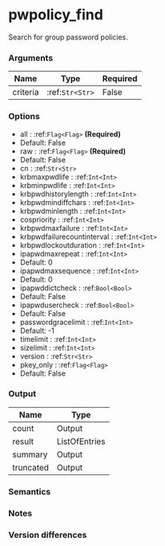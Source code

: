 [//]: # (THE CONTENT BELOW IS GENERATED. DO NOT EDIT.)
# pwpolicy_find
Search for group password policies.

### Arguments
|Name|Type|Required
|-|-|-
|criteria|:ref:`Str<Str>`|False

### Options
* all : :ref:`Flag<Flag>` **(Required)**
 * Default: False
* raw : :ref:`Flag<Flag>` **(Required)**
 * Default: False
* cn : :ref:`Str<Str>`
* krbmaxpwdlife : :ref:`Int<Int>`
* krbminpwdlife : :ref:`Int<Int>`
* krbpwdhistorylength : :ref:`Int<Int>`
* krbpwdmindiffchars : :ref:`Int<Int>`
* krbpwdminlength : :ref:`Int<Int>`
* cospriority : :ref:`Int<Int>`
* krbpwdmaxfailure : :ref:`Int<Int>`
* krbpwdfailurecountinterval : :ref:`Int<Int>`
* krbpwdlockoutduration : :ref:`Int<Int>`
* ipapwdmaxrepeat : :ref:`Int<Int>`
 * Default: 0
* ipapwdmaxsequence : :ref:`Int<Int>`
 * Default: 0
* ipapwddictcheck : :ref:`Bool<Bool>`
 * Default: False
* ipapwdusercheck : :ref:`Bool<Bool>`
 * Default: False
* passwordgracelimit : :ref:`Int<Int>`
 * Default: -1
* timelimit : :ref:`Int<Int>`
* sizelimit : :ref:`Int<Int>`
* version : :ref:`Str<Str>`
* pkey_only : :ref:`Flag<Flag>`
 * Default: False

### Output
|Name|Type
|-|-
|count|Output
|result|ListOfEntries
|summary|Output
|truncated|Output

[//]: # (ADD YOUR NOTES BELOW. THESE WILL BE PICKED EVERY TIME THE DOCS ARE REGENERATED. //end)
### Semantics

### Notes

### Version differences